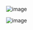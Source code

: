 ![image](https://github.com/user-attachments/assets/1d0175d9-471c-409b-8a42-16c4f7f0006a)







![image](https://github.com/user-attachments/assets/95ba5624-3cbc-46dd-916a-5e2896d7d708)













<!--
**dataclerk/dataclerk** is a ✨ _special_ ✨ repository because its `README.md` (this file) appears on your GitHub profile.

Here are some ideas to get you started:

- 🔭 I’m currently working on ...
- 🌱 I’m currently learning ...
- 👯 I’m looking to collaborate on ...
- 🤔 I’m looking for help with ...
- 💬 Ask me about ...
- 📫 How to reach me: ...
- 😄 Pronouns: ...
- ⚡ Fun fact: ...
-->
